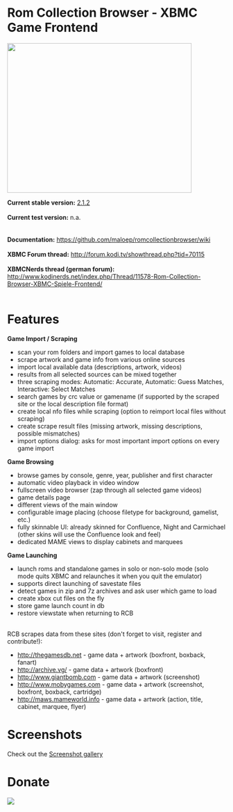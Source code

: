 # Rom Collection Browser - XBMC Game Frontend #

<a href='http://www.youtube.com/watch?feature=player_embedded&v=NRTg3HmIuqU' target='_blank'><img src='http://img.youtube.com/vi/NRTg3HmIuqU/0.jpg' width='425' height=344 /></a>

**Current stable version:** [2.1.2](http://forum.kodi.tv/showthread.php?tid=70115&pid=1941700#pid1941700)
<br>
<br>
<b>Current test version:</b> n.a.<br>
<br>
<br>
<b>Documentation:</b> <a href='https://github.com/maloep/romcollectionbrowser/wiki'>https://github.com/maloep/romcollectionbrowser/wiki</a>
<br>
<br>
<b>XBMC Forum thread:</b> <a href='http://forum.kodi.tv/showthread.php?tid=70115'>http://forum.kodi.tv/showthread.php?tid=70115</a>
<br>
<br>
<b>XBMCNerds thread (german forum):</b> <a href='http://www.kodinerds.net/index.php/Thread/11578-Rom-Collection-Browser-XBMC-Spiele-Frontend/'>http://www.kodinerds.net/index.php/Thread/11578-Rom-Collection-Browser-XBMC-Spiele-Frontend/</a>
<br>
<br>

<h1>Features</h1>

<b>Game Import / Scraping</b>
<ul><li>scan your rom folders and import games to local database<br>
</li><li>scrape artwork and game info from various online sources<br>
</li><li>import local available data (descriptions, artwork, videos)<br>
</li><li>results from all selected sources can be mixed together<br>
</li><li>three scraping modes: Automatic: Accurate, Automatic: Guess Matches, Interactive: Select Matches<br>
</li><li>search games by crc value or gamename (if supported by the scraped site or the local description file format)<br>
</li><li>create local nfo files while scraping (option to reimport local files without scraping)<br>
</li><li>create scrape result files (missing artwork, missing descriptions, possible mismatches)<br>
</li><li>import options dialog: asks for most important import options on every game import</li></ul>

<b>Game Browsing</b>
<ul><li>browse games by console, genre, year, publisher and first character<br>
</li><li>automatic video playback in video window<br>
</li><li>fullscreen video browser (zap through all selected game videos)<br>
</li><li>game details page<br>
</li><li>different views of the main window<br>
</li><li>configurable image placing (choose filetype for background, gamelist, etc.)<br>
</li><li>fully skinnable UI: already skinned for Confluence, Night and Carmichael (other skins will use the Confluence look and feel)<br>
</li><li>dedicated MAME views to display cabinets and marquees</li></ul>

<b>Game Launching</b>
<ul><li>launch roms and standalone games in solo or non-solo mode (solo mode quits XBMC and relaunches it when you quit the emulator)<br>
</li><li>supports direct launching of savestate files<br>
</li><li>detect games in zip and 7z archives and ask user which game to load<br>
</li><li>create xbox cut files on the fly<br>
</li><li>store game launch count in db<br>
</li><li>restore viewstate when returning to RCB</li></ul>

<br>
RCB scrapes data from these sites (don't forget to visit, register and contribute!):<br>
<ul><li><a href='http://thegamesdb.net'>http://thegamesdb.net</a> - game data + artwork (boxfront, boxback, fanart)<br>
</li><li><a href='http://archive.vg/'>http://archive.vg/</a> - game data + artwork (boxfront)<br>
</li><li><a href='http://www.giantbomb.com'>http://www.giantbomb.com</a> - game data + artwork (screenshot)<br>
</li><li><a href='http://www.mobygames.com'>http://www.mobygames.com</a> - game data + artwork (screenshot, boxfront, boxback,     cartridge)<br>
</li><li><a href='http://maws.mameworld.info'>http://maws.mameworld.info</a> - game data + artwork (action, title, cabinet, marquee, flyer)</li></ul>



<h1>Screenshots</h1>

Check out the <a href='Gallery.md'>Screenshot gallery</a>

<h1>Donate</h1>
<a href='https://www.paypal.com/cgi-bin/webscr?cmd=_s-xclick&hosted_button_id=6WHY43UNQSHFJ'><img src='https://www.paypal.com/en_US/i/btn/btn_donateCC_LG.gif' /></a>